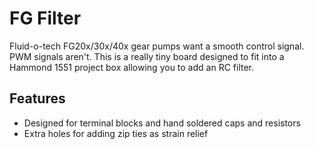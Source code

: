 # FG Filter

Fluid-o-tech FG20x/30x/40x gear pumps want a smooth control signal. PWM signals aren't. This is a really tiny board designed to fit into a Hammond 1551 project box allowing you to add an RC filter.

## Features

* Designed for terminal blocks and hand soldered caps and resistors
* Extra holes for adding zip ties as strain relief